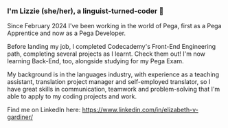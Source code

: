 ### I'm Lizzie (she/her), a linguist-turned-coder 👋

Since February 2024 I've been working in the world of Pega, first as a Pega Apprentice and now as a Pega Developer. 

Before landing my job, I completed Codecademy's Front-End Engineering path, completing several projects as I learnt. Check them out! I'm now learning Back-End, too, alongside studying for my Pega Exam.

My background is in the languages industry, with experience as a teaching assistant, translation project manager and self-employed translator, so I have great skills in communication, teamwork and problem-solving that I'm able to apply to my coding projects and work.

Find me on LinkedIn here: https://www.linkedin.com/in/elizabeth-v-gardiner/
